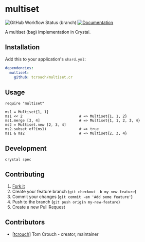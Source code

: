 # multiset

![GitHub Workflow Status (branch)](https://img.shields.io/github/workflow/status/tcrouch/multiset.cr/CI/master)
[![Documentation](https://img.shields.io/badge/api-docs-informational)](https://tcrouch.github.io/multiset.cr)

A multiset (bag) implementation in Crystal.

## Installation

Add this to your application's `shard.yml`:

```yaml
dependencies:
  multiset:
    github: tcrouch/multiset.cr
```

## Usage

```crystal
require "multiset"

ms1 = Multiset{1, 1}
ms1 << 2                          # => Multiset{1, 1, 2}
ms1.merge [3, 4]                  # => Multiset{1, 1, 2, 3, 4}
ms2 = Multiset.new [2, 3, 4]
ms2.subset_of?(ms1)               # => true
ms1 & ms2                         # => Multiset{2, 3, 4}
```

## Development

`crystal spec`

## Contributing

1. [Fork it](https://github.com/tcrouch/multiset.cr/fork)
2. Create your feature branch (`git checkout -b my-new-feature`)
3. Commit your changes (`git commit -am 'Add some feature'`)
4. Push to the branch (`git push origin my-new-feature`)
5. Create a new Pull Request

## Contributors

- [[tcrouch]](https://github.com/tcrouch) Tom Crouch - creator, maintainer
